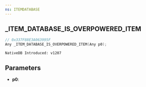 ```yaml
---
ns: ITEMDATABASE
---
```

## _ITEM_DATABASE_IS_OVERPOWERED_ITEM

```c
// 0x337F88E3A063995F
Any _ITEM_DATABASE_IS_OVERPOWERED_ITEM(Any p0);
```

```
NativeDB Introduced: v1207
```

## Parameters
* **p0**:
